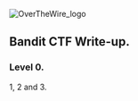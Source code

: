 ![OverTheWire_logo]( https://patchthenet.com/wp-content/uploads/2021/01/overthewire-logo.jpg )
## Bandit CTF Write-up.
### Level 0.


1, 2 and 3.





